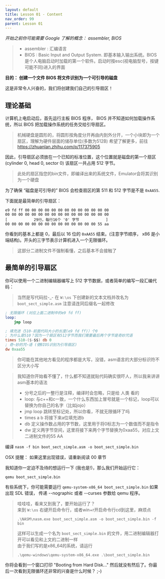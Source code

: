 ```yaml
---
layout: default
title: Lesson 01 - Content
nav_order: 99
parent: Lesson 01
---
```


*开始之前你可能需要 Google 了解的概念： assembler, BIOS*


>- assembler : 汇编语言
>- BIOS : Basic Input and Output System. 即基本输入输出系统。BIOS是个人电脑启动时加载的第一个软件。启动时按esc(视电脑型号，按键可能不同)进入的界面  


**目的： 创建一个文件 BIOS 将文件识别为一个可引导的磁盘**

这是非常令人兴奋的，我们将创建我们自己的引导扇区！ 

理论基础
------

计算机上电启动后，首先运行主板 BIOS 程序， BIOS 并不知道如何加载操作系统，所以 BIOS 把加载操作系统的任务交给引导扇区。  

>机械硬盘是圆形的，将圆形按角度分开再由内到外分开，一个小块即为一个扇区，理解为硬件层面的储存单位(多数为512B)
>希望了解更多，前往 https://zhuanlan.zhihu.com/p/117375905

因此，引导扇区必须放在一个已知的标准位置，这个位置就是磁盘的第一个扇区(cylinder 0, head 0, sector 0) 该扇区一共占用 512 字节。  

>此处的扇区指您的bin文件，即编译出来的系统文件，Emulator会将其识别为一个硬盘

为了确保 “磁盘是可引导的” BIOS 会检查扇区的第 511 和 512 字节是不是 `0xAA55`.

下面就是最简单的引导扇区：

```
e9 fd ff 00 00 00 00 00 00 00 00 00 00 00 00 00
00 00 00 00 00 00 00 00 00 00 00 00 00 00 00 00
[            29行，每行16个 '0' 字节            ]
00 00 00 00 00 00 00 00 00 00 00 00 00 00 55 aa
```

你看到的基本上都是 0，最后以 16 位的 `0xAA55` 结束。(注意字节顺序， x86 是小端结构)。开头的三字节表示计算机进入一个无限循环。

>这部分二进制文件不强制看懂，之后基本不会接触了

最简单的引导扇区
-------------------------

你可以使用一个二进制编辑器编写上 512 字节数据，或者简单的编写一段汇编代码：

>当然是写代码拉-_- 在 `W:\os` 下创建新的文本文档并改名为 `boot_sect_simple.asm` 注意请连同后缀名一起修改

```nasm
; 无限循环 (对应上面二进制中的e9 fd ff) 
loop:
    jmp loop 

; 填充进（510-前面代码大小的长度(e9 fd ff)）个0
; 为什么是510？因为一个扇区有512字节而我们需要最后两个字节是奇妙咒语
times 510-($-$$) db 0
; 奇~妙的咒~语 (使BIOS识别为引导扇区)
dw 0xaa55 
```

> 你可能在其他地方看见的程序都是大写，没错，asm语言的大部分标识符不区分大小写

>我知道你开始看不懂了，什么都不知道就贴代码确实很吓人，所以我来讲讲asm基本的语法
>- 分号之后的一整行是注释，编译时会忽略，只是给 人类 看的
>- loop:   与c++和c一致，一个什么东西加上冒号就是一个标记，loop可以替换为你自己的名字（比如jojo）
>- jmp loop   跳转至标记处，所以你看，不就无限循环了吗
>- times a b  将接下来a位填充进b
>- db   定义操作数占用的字节数，这里用于将0标志为一个数值而不是指令
>- dw   定义两字节空间，这里将接下来两个字节替换为0xaa55，对应上文二进制文件的55 AA  


编译
`nasm -f bin boot_sect_simple.asm -o boot_sect_simple.bin`

OSX 提醒： 如果这里出现错误，请重新阅读 00 章节

我知道你一定迫不及待的想运行一下 (我也是!)，那么我们开始运行它：

`qemu boot_sect_simple.bin`

有些系统下，你可能需要运行 `qemu-system-x86_64 boot_sect_simple.bin` 如果出现 SDL 错误， 传递 --nographic 或者 --curses 参数给 qemu 程序。

>
>哇哇哇，看来又到我了，要开始运行了？   
>来到 `W:\os` 右键开启命令行，或者win+r开启命令行cd到这里，麻烦点  
>```
>.\NASM\nasm.exe boot_sect_simple.asm -o boot_sect_simple.bin -f bin
>```
>这样可以生成一个名为 `boot_sect_simple.bin` 的文件，用二进制编辑器打开可以看见和上文的二进制一样  
>由于我们写的是x86_64的系统，请运行  
>```
>.\qemu-windows\qemu-system-x86_64.exe .\boot_sect_simple.bin
>```

你将会看到一个窗口打印 "Booting from Hard Disk..." 然后就没有然后了。你最后一次看到无限循环还非常的兴奋是什么时候？ ;-)
